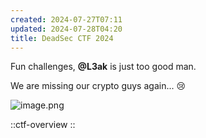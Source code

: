 ```yaml
---
created: 2024-07-27T07:11
updated: 2024-07-28T04:20
title: DeadSec CTF 2024
---
```


Fun challenges, **@L3ak** is just too good man.

We are missing our crypto guys again... 😢

![image.png](https://res.cloudinary.com/kumonochisanaka/image/upload/v1722154808/2024/07/72f298d71e5916e775e5a65e22e5e61b.png)

::ctf-overview
::
